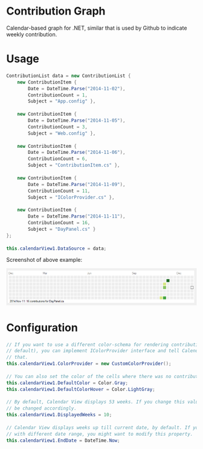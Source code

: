 Contribution Graph
=================

Calendar-based graph for .NET, similar that is used by Github to indicate weekly contribution.

# Usage

```c#
ContributionList data = new ContributionList { 
    new ContributionItem { 
        Date = DateTime.Parse("2014-11-02"), 
        ContributionCount = 1, 
        Subject = "App.config" },

    new ContributionItem { 
        Date = DateTime.Parse("2014-11-05"), 
        ContributionCount = 3, 
        Subject = "Web.config" },

    new ContributionItem { 
        Date = DateTime.Parse("2014-11-06"), 
        ContributionCount = 6, 
        Subject = "ContributionItem.cs" },

    new ContributionItem { 
        Date = DateTime.Parse("2014-11-09"), 
        ContributionCount = 11, 
        Subject = "IColorProvider.cs" },

    new ContributionItem { 
        Date = DateTime.Parse("2014-11-11"), 
        ContributionCount = 16, 
        Subject = "DayPanel.cs" } 
};

this.calendarView1.DataSource = data;
```

Screenshot of above example:

![Contribution Graph](https://raw.githubusercontent.com/akos-sereg/ContributionGraph/master/ContributionGraph/Docs/Screenshot.png "Screenshot")

# Configuration

```c#
// If you want to use a different color-schema for rendering contribution cells (green ones by 
// default), you can implement IColorProvider interface and tell Calendar View component to use 
// that.
this.calendarView1.ColorProvider = new CustomColorProvider();

// You can also set the color of the cells where there was no contribution (gray by default).
this.calendarView1.DefaultColor = Color.Gray;
this.calendarView1.DefaultColorHover = Color.LightGray;

// By default, Calendar View displays 53 weeks. If you change this value, the control's width will 
// be changed accordingly.
this.calendarView1.DisplayedWeeks = 10;

// Calendar View displays weeks up till current date, by default. If you want to display contribution 
// with different date range, you might want to modify this property.
this.calendarView1.EndDate = DateTime.Now;
```

